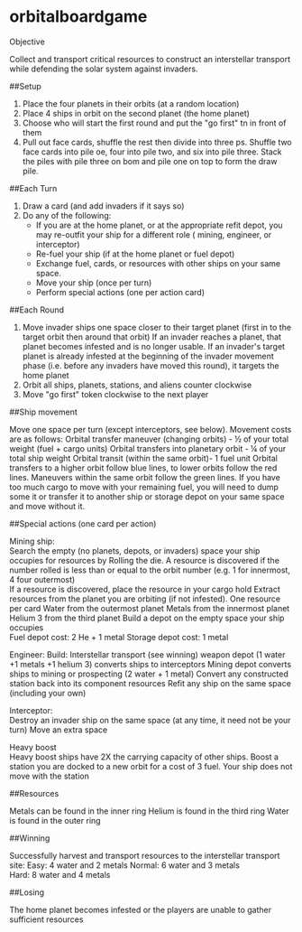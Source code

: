 # orbitalboardgame

Objective 

Collect and transport critical resources to construct an interstellar transport while defending the solar system against invaders. 

##Setup 

1. Place the four planets in their orbits (at a random location) 
1. Place 4 ships in orbit on the second planet (the home planet) 
1. Choose who will start the first round and put the "go first" tn in front of them 
1. Pull out face cards, shuffle the rest then divide into three ps. Shuffle two face cards into pile oe, four into pile two, and six into pile three. Stack the piles with pile three on bom and pile one on top to form the draw pile. 

##Each Turn  

1. Draw a card (and add invaders if it says so) 
1. Do any of the following:
    * If you are at the home planet, or at the appropriate refit depot, you may re-outfit your ship for a different role ( mining, engineer, or interceptor) 
    * Re-fuel your ship (if at the home planet or fuel depot) 
    * Exchange fuel, cards, or resources with other ships on your same space. 
    * Move your ship (once per turn)
    * Perform special actions (one per action card)

 

##Each Round 

1. Move invader ships one space closer to their target planet (first in to the target orbit then around that orbit) 
    If an invader reaches a planet, that planet becomes infested and is no longer usable. 
    If an invader's target planet is already infested at the beginning of the invader movement phase (i.e. before any invaders have moved this round), it targets the home planet 
1. Orbit all ships, planets, stations, and aliens counter clockwise 
1. Move "go first" token clockwise to the next player 

##Ship movement 

Move one space per turn (except interceptors, see below). 
Movement costs are as follows: 
    Orbital transfer maneuver (changing orbits) - ½ of your total weight (fuel + cargo units) 
    Orbital transfers into planetary orbit - ¼ of your total ship weight 
    Orbital transit (within the same orbit)- 1 fuel unit 
Orbital transfers to a higher orbit follow blue lines, to lower orbits follow the red lines. 
Maneuvers within the same orbit follow the green lines. 
If you have too much cargo to move with your remaining fuel, you will need to dump some it or transfer it to another ship or storage depot on your same space and move without it.  

##Special actions (one card per action) 

Mining ship:  
    Search the empty (no planets, depots, or invaders) space your ship occupies for resources by Rolling the die. A resource is discovered if the number rolled is less than or equal to the orbit number (e.g. 1 for innermost, 4 four outermost)  
        If a resource is discovered, place the resource in your cargo hold 
    Extract resources from the planet you are orbiting (if not infested). One resource per card 
        Water from the outermost planet 
        Metals from the innermost planet 
        Helium 3 from the third planet 
    Build a depot on the empty space your ship occupies  
        Fuel depot cost: 2 He + 1 metal 
        Storage depot cost: 1 metal 

Engineer: 
    Build: 
        Interstellar transport (see winning) 
        weapon depot (1 water +1 metals +1 helium 3) converts ships to interceptors 
        Mining depot converts ships to mining or prospecting (2 water + 1 metal) 
    Convert any constructed station back into its component resources 
    Refit any ship on the same space (including your own) 

Interceptor:  
    Destroy an invader ship on the same space (at any time, it need not be your turn) 
    Move an extra space 

Heavy boost  
    Heavy boost ships have 2X the carrying capacity of other ships. 
    Boost a station you are docked to a new orbit for a cost of 3 fuel.  Your ship does not  move with the station 

##Resources 

Metals can be found in the inner ring 
Helium is found in the third ring 
Water is found in the outer ring 

##Winning 

Successfully harvest and transport resources to the interstellar transport site: 
    Easy: 4 water and 2 metals 
    Normal: 6 water and 3 metals  
    Hard: 8 water and 4 metals  

 

##Losing 

The home planet becomes infested or the players are unable to gather sufficient resources 
